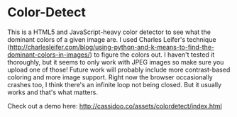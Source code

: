 Color-Detect
=============

This is a HTML5 and JavaScript-heavy color detector to see what the dominant colors of a given image are.
I used Charles Leifer's technique (http://charlesleifer.com/blog/using-python-and-k-means-to-find-the-dominant-colors-in-images/) to figure the colors out. I haven't tested it thoroughly, but it seems to only work with JPEG images so make sure you upload one of those!
Future work will probably include more contrast-based coloring and more image support.
Right now the browser occasionally crashes too, I think there's an infinite loop not being closed.  But it usually works and that's what matters.

Check out a demo here: http://cassidoo.co/assets/colordetect/index.html
